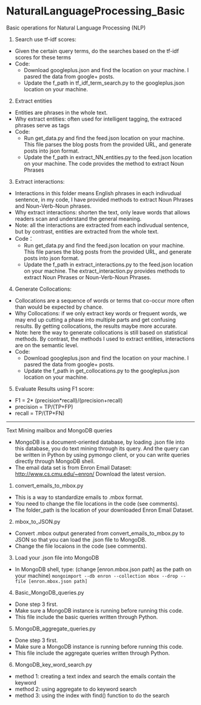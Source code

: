 # NaturalLanguageProcessing_Basic
Basic operations for Natural Language Processing (NLP)

1. Search use tf-idf scores:
 * Given the certain query terms, do the searches based on the tf-idf scores for these terms
 * Code:
   * Download googleplus.json and find the location on your machine. I pasred the data from google+ posts.
   * Update the f_path in tf_idf_term_search.py to the googleplus.json location on your machine. 


2. Extract entities
 * Entities are phrases in the whole text.
 * Why extract entities: often used for intelligent tagging, the extraced phrases serve as tags
 * Code:
   * Run get_data.py and find the feed.json location on your machine. This file parses the blog posts from the provided URL, and generate posts into json format.
   * Update the f_path in extract_NN_entities.py to the feed.json location on your machine. The code provides the method to extract Noun Phrases


3. Extract interactions:
 * Interactions in this folder means English phrases in each indivudual sentence, in my code, I have provided methods to extract Noun Phrases and Noun-Verb-Noun phrases.
 * Why extract interactions: shorten the text, only leave words that allows readers scan and understand the general meaning.
 * Note: all the interactions are extracted from each indivudual sentence, but by contrast, entities are extracted from the whole text.
 * Code：
   * Run get_data.py and find the feed.json location on your machine. This file parses the blog posts from the provided URL, and generate posts into json format.
   * Update the f_path in extract_interactions.py to the feed.json location on your machine. The extract_interaction.py provides methods to extract Noun Phrases or Noun-Verb-Noun Phrases.
  

4. Generate Collocations:
 * Collocations are a sequence of words or terms that co-occur more often than would be expected by chance.
 * Why Collocations: if we only extract key words or frequent words, we may end up cutting a phase into multiple parts and get confusing results. By getting collocations, the results maybe more accurate.
 * Note: here the way to generate collocations is still based on statistical methods. By contrast, the methods I used to extract entities, interactions are on the semantic level.
 * Code:
   * Download googleplus.json and find the location on your machine. I pasred the data from google+ posts.
   * Update the f_path in get_collocations.py to the googleplus.json location on your machine. 
  

5. Evaluate Results using F1 score:
 * F1 = 2* (precision*recall)/(precision+recall)
 * precision = TP/(TP+FP)
 * recall = TP/(TP+FN)

****************************************************************************
Text Mining mailbox and MongoDB queries

* MongoDB is a document-oriented database, by loading .json file into this database, you do text mining through its query. And the query can be written in Python by using pymongo client, or you can write queries directly through MongoDB shell.
* The email data set is from Enron Email Dataset: http://www.cs.cmu.edu/~enron/   Download the latest version.

1. convert_emails_to_mbox.py
  * This is a way to standardize emails to .mbox format. 
  * You need to change the file locations in the code (see comments).
  * The folder_path is the location of your downloaded Enron Email Dataset.

2. mbox_to_JSON.py
  * Convert .mbox output generated from convert_emails_to_mbox.py to JSON so that you can load the .json file to MongoDB.
  * Change the file locaions in the code (see comments).
  
3. Load your .json file into MongoDB
  * In MongoDB shell, type: (change [enron.mbox.json path] as the path on your machine)
  `mongoimport --db enron --collection mbox --drop --file [enron.mbox.json path]`

4. Basic_MongoDB_queries.py
  * Done step 3 first.
  * Make sure a MongoDB instance is running before running this code.
  * This file include the basic queries written through Python.

5. MongoDB_aggregate_queries.py
  * Done step 3 first.
  * Make sure a MongoDB instance is running before running this code.
  * This file include the aggregate queries written through Python.

6. MongoDB_key_word_search.py
  * method 1: creating a text index and search the emails contain the keyword
  * method 2: using aggregate to do keyword search
  * method 3: using the index with find() function to do the search
